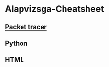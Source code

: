 # Alapvizsga-Cheatsheet

## [Packet tracer](https://github.com/Kiss-Martin/Alapvizsga-Cheatsheet/blob/main/cisco.md)

## Python

## HTML
